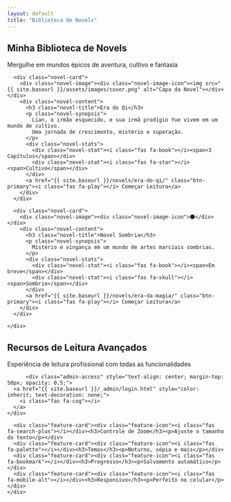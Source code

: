 ```yaml
---
layout: default
title: "Biblioteca de Novels"
---
```


<section class="hero" id="home">
  <div class="hero-content">
    <h1>Minha Biblioteca de Novels</h1>
    <p>Mergulhe em mundos épicos de aventura, cultivo e fantasia</p>
  </div>
</section>

<section class="novels-section" id="novels">
  <div class="container">
    <div class="novels-grid">

      <div class="novel-card">
        <div class="novel-image"><div class="novel-image-icon"><img src="{{ site.baseurl }}/assets/images/cover.png" alt="Capa da Novel"></div></div>
        <div class="novel-content">
          <h3 class="novel-title">Era do Qi</h3>
          <p class="novel-synopsis">
            Lian, o irmão esquecido, e sua irmã prodígio Yue vivem em um mundo de cultivo.
            Uma jornada de crescimento, mistério e superação.
          </p>
          <div class="novel-stats">
            <div class="novel-stat"><i class="fas fa-book"></i><span>3 Capítulos</span></div>
            <div class="novel-stat"><i class="fas fa-star"></i><span>Cultivo</span></div>
          </div>
          <a href="{{ site.baseurl }}/novels/era-do-qi/" class="btn-primary"><i class="fas fa-play"></i> Começar Leitura</a>
        </div>
      </div>

      <div class="novel-card">
        <div class="novel-image"><div class="novel-image-icon">🌑</div></div>
        <div class="novel-content">
          <h3 class="novel-title">Novel Sombria</h3>
          <p class="novel-synopsis">
            Mistério e vingança em um mundo de artes marciais sombrias.
          </p>
          <div class="novel-stats">
            <div class="novel-stat"><i class="fas fa-book"></i><span>Em breve</span></div>
            <div class="novel-stat"><i class="fas fa-skull"></i><span>Sombrio</span></div>
          </div>
          <a href="{{ site.baseurl }}/novels/era-da-magia/" class="btn-primary"><i class="fas fa-play"></i> Começar Leitura</a>
        </div>
      </div>

    </div>
  </div>
</section>

<section class="features-section">
  <div class="container">
    <div class="features-header">
      <h2>Recursos de Leitura Avançados</h2>
      <p>Experiência de leitura profissional com todas as funcionalidades</p>
    </div>
    <div class="features-grid">

    
          <div class="admin-access" style="text-align: center; margin-top: 50px; opacity: 0.5;">
      <a href="{{ site.baseurl }}/_admin/login.html" style="color: inherit; text-decoration: none;">
        <i class="fas fa-cog"></i>
      </a>
    </div>

      <div class="feature-card"><div class="feature-icon"><i class="fas fa-search-plus"></i></div><h3>Controle de Zoom</h3><p>Ajuste o tamanho do texto</p></div>
      <div class="feature-card"><div class="feature-icon"><i class="fas fa-palette"></i></div><h3>Temas</h3><p>Noturno, sépia e mais</p></div>
      <div class="feature-card"><div class="feature-icon"><i class="fas fa-bookmark"></i></div><h3>Progresso</h3><p>Salvamento automático</p></div>
      <div class="feature-card"><div class="feature-icon"><i class="fas fa-mobile-alt"></i></div><h3>Responsivo</h3><p>Perfeito no celular</p></div>
    </div>
  </div>
</section>
